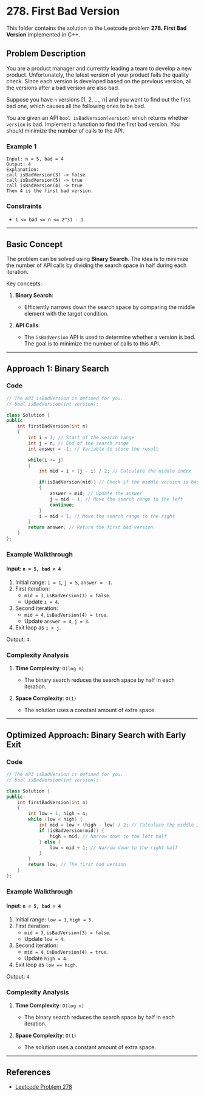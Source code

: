 # 278. First Bad Version

This folder contains the solution to the Leetcode problem **278. First Bad Version** implemented in C++.

## Problem Description

You are a product manager and currently leading a team to develop a new product. Unfortunately, the latest version of your product fails the quality check. Since each version is developed based on the previous version, all the versions after a bad version are also bad.

Suppose you have `n` versions [1, 2, ..., n] and you want to find out the first bad one, which causes all the following ones to be bad.

You are given an API `bool isBadVersion(version)` which returns whether `version` is bad. Implement a function to find the first bad version. You should minimize the number of calls to the API.

### Example 1

```
Input: n = 5, bad = 4
Output: 4
Explanation:
call isBadVersion(3) -> false
call isBadVersion(5) -> true
call isBadVersion(4) -> true
Then 4 is the first bad version.
```

### Constraints

- `1 <= bad <= n <= 2^31 - 1`

---

## Basic Concept

The problem can be solved using **Binary Search**. The idea is to minimize the number of API calls by dividing the search space in half during each iteration.

Key concepts:
1. **Binary Search**:
   - Efficiently narrows down the search space by comparing the middle element with the target condition.

2. **API Calls**:
   - The `isBadVersion` API is used to determine whether a version is bad. The goal is to minimize the number of calls to this API.

---

## Approach 1: Binary Search

### Code

```cpp
// The API isBadVersion is defined for you.
// bool isBadVersion(int version);

class Solution {
public:
    int firstBadVersion(int n) 
    {
        int i = 1; // Start of the search range
        int j = n; // End of the search range
        int answer = -1; // Variable to store the result

        while(i <= j)
        {
            int mid = i + (j - i) / 2; // Calculate the middle index

            if(isBadVersion(mid)) // Check if the middle version is bad
            {
                answer = mid; // Update the answer
                j = mid - 1; // Move the search range to the left
                continue;
            }
            i = mid + 1; // Move the search range to the right
        }
        return answer; // Return the first bad version
    }
};
```

### Example Walkthrough

#### Input: `n = 5, bad = 4`

1. Initial range: `i = 1`, `j = 5`, `answer = -1`.
2. First iteration:
   - `mid = 3`, `isBadVersion(3) = false`.
   - Update `i = 4`.
3. Second iteration:
   - `mid = 4`, `isBadVersion(4) = true`.
   - Update `answer = 4`, `j = 3`.
4. Exit loop as `i > j`.

Output: `4`.

### Complexity Analysis

1. **Time Complexity**: `O(log n)`
   - The binary search reduces the search space by half in each iteration.

2. **Space Complexity**: `O(1)`
   - The solution uses a constant amount of extra space.

---

## Optimized Approach: Binary Search with Early Exit

### Code

```cpp
// The API isBadVersion is defined for you.
// bool isBadVersion(int version);

class Solution {
public:
    int firstBadVersion(int n) 
    {
        int low = 1, high = n;
        while (low < high) {
            int mid = low + (high - low) / 2; // Calculate the middle index
            if (isBadVersion(mid)) {
                high = mid; // Narrow down to the left half
            } else {
                low = mid + 1; // Narrow down to the right half
            }
        }
        return low; // The first bad version
    }
};
```

### Example Walkthrough

#### Input: `n = 5, bad = 4`

1. Initial range: `low = 1`, `high = 5`.
2. First iteration:
   - `mid = 3`, `isBadVersion(3) = false`.
   - Update `low = 4`.
3. Second iteration:
   - `mid = 4`, `isBadVersion(4) = true`.
   - Update `high = 4`.
4. Exit loop as `low == high`.

Output: `4`.

### Complexity Analysis

1. **Time Complexity**: `O(log n)`
   - The binary search reduces the search space by half in each iteration.

2. **Space Complexity**: `O(1)`
   - The solution uses a constant amount of extra space.

---

## References

- [Leetcode Problem 278](https://leetcode.com/problems/first-bad-version/)